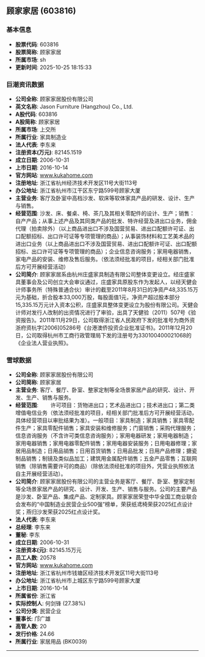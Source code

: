 ## 顾家家居 (603816)

### 基本信息

- **股票代码**: 603816
- **股票简称**: 顾家家居
- **所属市场**: sh
- **更新时间**: 2025-10-25 18:15:33

### 巨潮资讯数据

- **公司全称**: 顾家家居股份有限公司
- **英文名称**: Jason Furniture (Hangzhou) Co., Ltd.
- **A股代码**: 603816
- **A股简称**: 顾家家居
- **所属市场**: 上交所
- **所属行业**: 家具制造业
- **法人代表**: 李东来
- **注册资本(万元)**: 82145.1519
- **成立日期**: 2006-10-31
- **上市日期**: 2016-10-14
- **官方网站**: www.kukahome.com
- **注册地址**: 浙江省杭州经济技术开发区11号大街113号
- **办公地址**: 浙江省杭州市江干区东宁路599号顾家大厦
- **主营业务**: 客厅及卧室中高档沙发、软床等软体家具产品的研发、设计、生产与销售。
- **经营范围**: 沙发、床、餐桌、椅、茶几及其相关零配件的设计、生产；销售：自产产品；从事上述产品及其同类产品的批发、特许经营及进出口业务，佣金代理（拍卖除外）（以上商品进出口不涉及国营贸易、进出口配额许可证、出口配额招标、出口许可证等专项管理的商品）；从事装饰材料和工艺美术品的进出口业务（以上商品进出口不涉及国营贸易、进出口配额许可证、出口配额招标、出口许可证等专项管理的商品）；企业信息咨询服务；家用电器销售，家电产品的安装、维修及售后服务。（依法须经批准的项目，经相关部门批准后方可开展经营活动）
- **公司简介**: 顾家家居系由杭州庄盛家具制造有限公司整体变更设立。经庄盛家具董事会及公司创立大会审议通过，庄盛家具原股东作为发起人，以经天健会计师事务所（特殊普通合伙）审计的截至2011年8月31日的净资产48,335.15万元为基础，折合股本33,000万股，每股面值1元，净资产超过股本部分15,335.15万元计入资本公积，庄盛家具整体变更设立为股份有限公司。天健会计师对发行人改制的出资情况进行了审验，出具了天健验（2011）507号《验资报告》。2011年11月29日，公司取得浙江省人民政府下发的批准号为商外资浙府资杭字[2006]05286号《台港澳侨投资企业批准证书》。2011年12月20日，公司取得杭州市工商行政管理局下发的注册号为330100400021068的《企业法人营业执照》。

### 雪球数据

- **公司全称**: 顾家家居股份有限公司
- **公司简称**: 顾家家居
- **主营业务**: 客厅、餐厅、卧室、整家定制等全场景家居产品的研究、设计、开发、生产、销售与服务。
- **经营范围**: 　　许可项目：货物进出口；艺术品进出口；技术进出口；第二类增值电信业务（依法须经批准的项目，经相关部门批准后方可开展经营活动，具体经营项目以审批结果为准）。一般项目：家具制造；家具销售；家具零配件生产；家具零配件销售；家具安装和维修服务；门窗销售；采购代理服务；信息咨询服务（不含许可类信息咨询服务）；家用电器研发；家用电器制造；家用电器销售；家用电器零配件销售；家用电器安装服务；日用电器修理；家居用品制造；日用品销售；日用百货销售；日用品批发；日用产品修理；搪瓷制品销售；制镜及类似品加工；建筑用金属配件销售；五金产品零售；互联网销售（除销售需要许可的商品）（除依法须经批准的项目外，凭营业执照依法自主开展经营活动）。
- **公司简介**: 顾家家居股份有限公司的主营业务是客厅、餐厅、卧室、整家定制等全场景家居产品的研究、设计、开发、生产、销售与服务。公司的主要产品是沙发、卧室产品、集成产品、定制家具。顾家家居荣登中华全国工商业联合会发布的“中国制造业民营企业500强”榜单，荣获纸鸢椅荣获2025红点设计奖；燕归沙发荣获2025红点设计奖。
- **法人代表**: 李东来
- **总经理**: 李东来
- **董秘**: 李东
- **成立日期**: 2006-10-31
- **注册资本(元)**: 82145.15万元
- **员工人数**: 20578
- **官方网站**: www.kukahome.com
- **注册地址**: 浙江省杭州市钱塘区经济技术开发区11号大街113号
- **办公地址**: 浙江省杭州市上城区东宁路599号顾家大厦
- **上市日期**: 2016-10-14
- **所属省份**: 浙江省
- **实际控制人**: 何剑锋 (27.38%)
- **公司分类**: 民营企业
- **董事长**: 邝广雄
- **高管人数**: 20
- **发行价格**: 24.66
- **所属行业**: 家居用品 (BK0039)

---